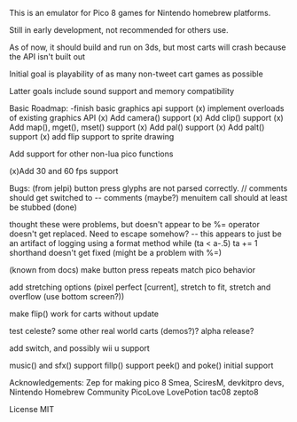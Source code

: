 This is an emulator for Pico 8 games for Nintendo homebrew platforms.

Still in early development, not recommended for others use.

As of now, it should build and run on 3ds, but most carts will crash because the API isn't built out

Initial goal is playability of as many non-tweet cart games as possible

Latter goals include sound support and memory compatibility

Basic Roadmap:
-finish basic graphics api support
(x) implement overloads of existing graphics API
(x) Add camera() support
(x) Add clip() support
(x) Add map(), mget(), mset() support
(x) Add pal() support
(x) Add palt() support
(x) add flip support to sprite drawing


Add support for other non-lua pico functions

(x)Add 30 and 60 fps support

Bugs:
(from jelpi)
button press glyphs are not parsed correctly.
// comments should get switched to -- comments (maybe?)
menuitem call should at least be stubbed (done)

thought these were problems, but doesn't appear to be
%= operator doesn't get replaced. Need to escape somehow? -- this appears to just be an artifact of logging using a format method
while (ta < a-.5) ta += 1 shorthand doesn't get fixed (might be a problem with %=)

(known from docs)
make button press repeats match pico behavior

add stretching options (pixel perfect [current], stretch to fit, stretch and overflow (use bottom screen?))

make flip() work for carts without update

test celeste? some other real world carts (demos?)? alpha release?



add switch, and possibly wii u support



music() and sfx() support
fillp() support
peek() and poke() initial support


Acknowledgements:
Zep for making pico 8
Smea, SciresM, devkitpro devs, Nintendo Homebrew Community
PicoLove
LovePotion
tac08
zepto8


License MIT